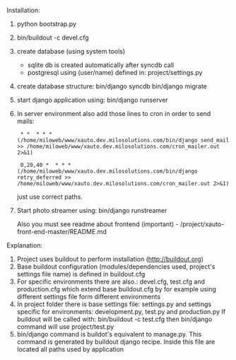 Installation:

1. python bootstrap.py

2. bin/buildout -c devel.cfg

3. create database (using system tools)
   - sqlite db is created automatically after syncdb call
   - postgresql using (user/name) defined in: project/settings.py

4. create database structure:
   bin/django syncdb
   bin/django migrate

5. start django application using:
   bin/django runserver

6. In server environment also add those lines to cron in order to send mails:

        * *  * * * (/home/miloweb/www/xauto.dev.milosolutions.com/bin/django send_mail >> /home/miloweb/www/xauto.dev.milosolutions.com/cron_mailer.out 2>&1)

        0,20,40 *  * * * (/home/miloweb/www/xauto.dev.milosolutions.com/bin/django retry_deferred >> /home/miloweb/www/xauto.dev.milosolutions.com/cron_mailer.out 2>&1)

    just use correct paths.


7. Start photo streamer using:
   bin/django runstreamer


   Also you must see readme about frontend (important) - /project/xauto-front-end-master/README.md


Explanation:
1. Project uses buildout to perform installation (http://buildout.org)
2. Base buildout configuration (modules/dependencies used, project's settings file name) is defined in buildout.cfg
3. For specific environments there are also.: devel.cfg, test.cfg and production.cfg which
   extend base buildout.cfg by for example using different settings file form different environments
4. In project folder there is base settings file: settings.py and settings specific for environments: development.py, test.py and production.py
   If buildout will be called with: bin/buildout -c test.cfg then bin/django command will use
   project/test.py
5. bin/django command is buildot's equivalent to manage.py. This command is generated by buildout django recipe.
   Inside this file are located all paths used by application
